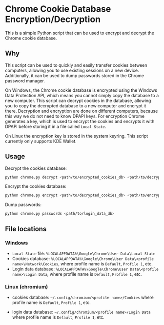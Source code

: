 # Chrome Cookie Database Encryption/Decryption

This is a simple Python script that can be used to encrypt and decrypt the Chrome cookie database.

## Why

This script can be used to quickly and easily transfer cookies between computers, allowing you to use existing sessions on a new device.
Additionally, it can be used to dump passwords stored in the Chrome password manager.

On Windows, the Chrome cookie database is encrypted using the Windows Data Protection API, which means you cannot simply copy the database to a new computer.
This script can decrypt cookies in the database, allowing you to copy the decrypted database to a new computer and encrypt it there.
Decryption and encryption are done on different computers, because this way we do not need to know DPAPI keys.
For encryption Chrome generates a key, which is used to encrypt the cookies and encrypts it with DPAPI before storing it in a file called `Local State`.

On Linux the encryption key is stored in the system keyring.
This script currently only supports KDE Wallet.

## Usage

Decrypt the cookies database:

```sh
python chrome.py decrypt <path/to/encrypted_cookies_db> <path/to/decrypted_cookies_db>
```

Encrypt the cookies database:

```sh
python chrome.py encrypt <path/to/decrypted_cookies_db> <path/to/encrypted_cookies_db>
```

Dump passwords:

```sh
python chrome.py passwords <path/to/login_data_db>
```

## File locations

### Windows

- `Local State` file: `%LOCALAPPDATA%\Google\Chrome\User Data\Local State`
- Cookies database: `%LOCALAPPDATA%\Google\Chrome\User Data\<profile name>\Network\Cookies`, where profile name is `Default`, `Profile 1`, etc.
- Login data database: `%LOCALAPPDATA%\Google\Chrome\User Data\<profile name>\Login Data`, where profile name is `Default`, `Profile 1`, etc.

### Linux (chromium)

- cookies database: `~/.config/chromium/<profile name>/Cookies` where profile name is `Default`, `Profile 1`, etc.

- login data database: `~/.config/chromium/<profile name>/Login Data` where profile name is `Default`, `Profile 1`, etc.
